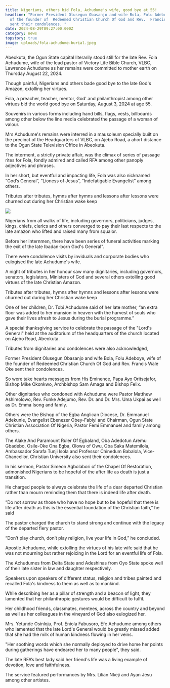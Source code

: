 ```yaml
---
title: Nigerians, others bid Fola, Achudume's wife, good bye at 55!
headline: "Former President Olusegun Obasanjo and wife Bola, Folu Adeboye, wife
  of the founder of  Redeemed Christian Church Of God and Rev.  Francis Wale Oke
  sent their condolences. "
date: 2024-08-29T09:27:00.000Z
category: news
topstory: true
image: uploads/fola-achudume-burial.jpeg
---
```

Abeokuta, the Ogun State capital literarily stood still for the late Rev. Fola Achudume, wife of the lead pastor of Victory Life Bible Church, VLBC, Lawrence Achudume as her remains were committed to mother earth on Thursday August 22, 2024.



Though painful, Nigerians and others bade good bye to the late God's Amazon, extolling her virtues.



Fola, a preacher, teacher, mentor, God' and philanthropist among other virtues bid the world good bye on Saturday, August 3, 2024 at age 55.



Souvenirs in various forms including hand bills, flags, vests, billboards among other below the line media celebrated the passage of a woman of valour.



Mrs Achudume's remains were interred in a mausoleum specially built on the precinct of the Headquarters of VLBC, on Ajebo Road, a ahort distance to the Ogun State Television Office in Abeokuta.



The interment, a strictly private affair, was the climax of  series of passage rites for Fola, fondly admired and called RFA among other panoply adjectives and phrases.



In her short, but eventful and impacting life, Fola was also nicknamed “God’s General”, “Lioness of Jesus”, “Indefatigable Evangelist” among others.



Tributes after tributes, hymns after hymns and lessons after lessons were churned out during her Christian wake keep

![](https://www.thegatewaypeople.com/uploads/fola-achudume1.jpeg)

Nigerians from all walks of life, including governors, politicians, judges, kings, chiefs, clerics and others converged to pay their last respects to the late amazon who lifted and  raised many from squalor.



Before her internmen, there have been series of funeral activities  marking the exit of the late Ibadan-born God's General".



There were condolence visits by inviduals and corporate bodies who eulogised the late Achudume's wife.



A night of tributes in her honour saw many dignitaries, including governors, senators, legislators, Ministers of God and several others extolling good virtues of the late Christian Amazon.



Tributes after tributes, hymns after hymns and lessons after lessons were churned out during her Christian wake keep



One of her children,  Dr. Tobi Achudume said of her late mother, “an extra floor was added to her mansion in heaven with the harvest of souls who gave their lives afresh to Jesus during the burial programme.”



A special thanksgiving service to celebrate the passage of the "Lord's General" held at the auditorium of the headquarters of the church located on Ajebo Road, Abeokuta.



Tributes from dignitaries and condolences were also acknowledged, 



Former President Olusegun Obasanjo and wife Bola, Folu Adeboye, wife of the founder of  Redeemed Christian Church Of God and Rev.  Francis Wale Oke sent their condolences. 



So were take hearts messages from His Eminence, Papa Ayo Oritsejafor, Bishop Mike Okonkwo, Archbishop Sam Amaga and Bishop Felix.



Other dignitaries who condoned with Achudume were Pastor Matthew Ashimolowo, Rev. Funke Adejumo, Rev. Dr. and Dr. Mrs. Uma Ukpai as well as Dr. Emma Isong and famly.



Others were the Bishop of the Egba Anglican Diocese, Dr. Emmanuel Adekunle, Evangelist Ebenezer Obey-Fabiyi and Chairman, Ogun State Christian Association Of Nigeria, Pastor Femi Emmanuel and family among others.



The Alake And Paramount Ruler Of Egbaland, Oba Adedotun Aremu Gbadebo, Osile-Oke Ona Egba,  Olowu of Owu, Oba Saka Matemilola, Ambassador Sarafa Tunji Isola and Professor Chinedum Babalola, Vice-Chancellor, Christian University also sent their condolences.



In his sermon, Pastor Simeon Agbolabori of the Chapel Of Restoration,  admonished Nigerians to be hopeful of the after life as death is just a transition.



He charged people to always celebrate the life of a dear departed Christian rather than mourn reminding them that there is indeed life after death.



“Do not sorrow as those who have no hope but to be hopeful that there is life after death as this is the essential foundation of the Christian faith,” he said



The  pastor charged the church to stand strong and continue with the legacy of the departed fiery pastor.



“Don’t play church, don’t play religion, live your life in God,” he concluded.



Apostle Achudume,  while extolling the virtues of his late wife said that he was not mourning but rather rejoicing in the Lord for an eventful life of Fola.



The Achudumes from Delta State and Adeshinas from Oyo State spoke well of their late sister in law and daughter respectively.



Speakers upon speakers of different status, religion  and tribes painted and recalled Fola's kindness to them as well as to mankind.



While describing her as a pillar of strength and a beacon of light, they lamented that her philanthropic gestures would be difficult to fulfil.



Her childhood friends, classmates, mentees, across the country and beyond as well as her colleagues in the vineyard of God also eulogized her.



Mrs. Yetunde Osinloju, Prof. Eniola Fabusoro, Efe Achudume among others who lamented that the late Lord's General would be greatly missed added that she had the milk of human kindness flowing in her veins.



"Her soothing words which she normally deployed to drive home her points during gatherings have endeared her to many people", they said.



The late RFA’s best lady said her friend's life was a living example of devotion, love and faithfulness.



The service featured performances by Mrs. Lilian Nkeji and Ayan Jesu among other artistes.
